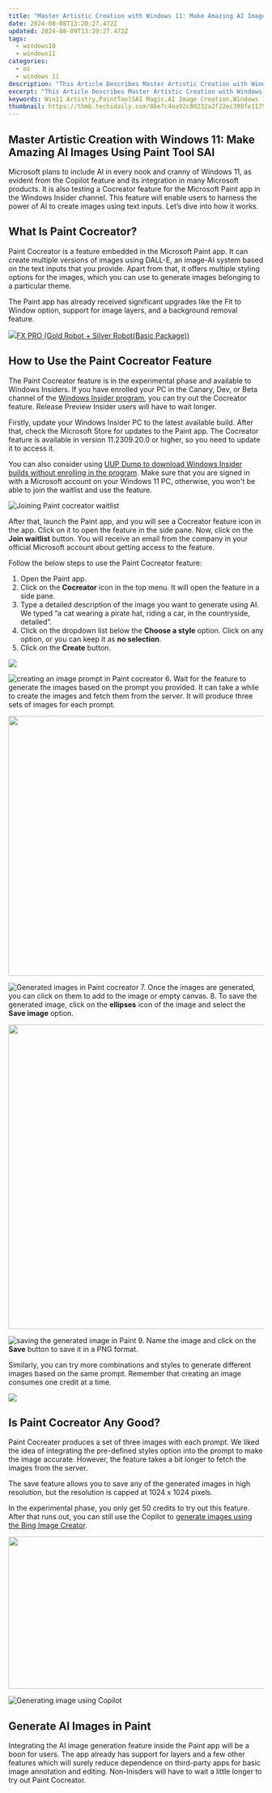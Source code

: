 ```yaml
---
title: "Master Artistic Creation with Windows 11: Make Amazing AI Images Using Paint Tool SAI"
date: 2024-08-08T13:20:27.472Z
updated: 2024-08-09T13:20:27.472Z
tags:
  - windows10
  - windows11
categories:
  - os
  - windows 11
description: "This Article Describes Master Artistic Creation with Windows 11: Make Amazing AI Images Using Paint Tool SAI"
excerpt: "This Article Describes Master Artistic Creation with Windows 11: Make Amazing AI Images Using Paint Tool SAI"
keywords: Win11 Artistry,PaintToolSAI Magic,AI Image Creation,Windows 11 Design,SaI Creative Tool,Digital Art Windows,AI Paint Artist
thumbnail: https://thmb.techidaily.com/86e7c4ea92c80232a2f22ec398fe1175bda0bfa79b5ffdb49f75954366a9ab9c.jpg
---
```


## Master Artistic Creation with Windows 11: Make Amazing AI Images Using Paint Tool SAI

 Microsoft plans to include AI in every nook and cranny of Windows 11, as evident from the Copilot feature and its integration in many Microsoft products. It is also testing a Cocreator feature for the Microsoft Paint app in the Windows Insider channel. This feature will enable users to harness the power of AI to create images using text inputs. Let’s dive into how it works.

## What Is Paint Cocreator?

 Paint Cocreator is a feature embedded in the Microsoft Paint app. It can create multiple versions of images using DALL-E, an image-AI system based on the text inputs that you provide. Apart from that, it offers multiple styling options for the images, which you can use to generate images belonging to a particular theme.

 The Paint app has already received significant upgrades like the Fit to Window option, support for image layers, and a background removal feature.

<!-- affiliate ads begin -->
<a href="https://secure.2checkout.com/order/checkout.php?PRODS=40085955&QTY=1&AFFILIATE=108875&CART=1"><img src="https://secure.avangate.com/images/merchant/f702defbc67edb455949f46babab0c18/products/2_logo9.png" border="0">FX PRO (Gold Robot + Silver Robot(Basic Package))</a>
<!-- affiliate ads end -->
## How to Use the Paint Cocreator Feature

 The Paint Cocreator feature is in the experimental phase and available to Windows Insiders. If you have enrolled your PC in the Canary, Dev, or Beta channel of the [Windows Insider program](https://www.makeuseof.com/windows-11-insider-program-join/), you can try out the Cocreator feature. Release Preview Insider users will have to wait longer.

 Firstly, update your Windows Insider PC to the latest available build. After that, check the Microsoft Store for updates to the Paint app. The Cocreator feature is available in version 11.2309.20.0 or higher, so you need to update it to access it.

 You can also consider using [UUP Dump to download Windows Insider builds without enrolling in the program](https://www.makeuseof.com/windows-11-download-insider-iso-without-insider-program/). Make sure that you are signed in with a Microsoft account on your Windows 11 PC, otherwise, you won't be able to join the waitlist and use the feature.

![Joining Paint cocreator waitlist](https://static1.makeuseofimages.com/wordpress/wp-content/uploads/2023/10/joining-paint-cocreator-waitlist.jpg)

 After that, launch the Paint app, and you will see a Cocreator feature icon in the app. Click on it to open the feature in the side pane. Now, click on the **Join waitlist** button. You will receive an email from the company in your official Microsoft account about getting access to the feature.

 Follow the below steps to use the Paint Cocreator feature:

1. Open the Paint app.
2. Click on the **Cocreator** icon in the top menu. It will open the feature in a side pane.
3. Type a detailed description of the image you want to generate using AI. We typed “a cat wearing a pirate hat, riding a car, in the countryside, detailed”.
4. Click on the dropdown list below the **Choose a style** option. Click on any option, or you can keep it as **no selection**.
5. Click on the **Create** button.  
<!-- affiliate ads begin -->
<a href="https://secure.2checkout.com/order/checkout.php?PRODS=4729320&QTY=1&AFFILIATE=108875&CART=1"><img src="https://secure.avangate.com/images/merchant/f7f07e7dab09533bc71247a5b29a7373/products/2_iDeviceMessageBox.png" border="0"></a>
<!-- affiliate ads end -->
![creating an image prompt in Paint cocreator](https://static1.makeuseofimages.com/wordpress/wp-content/uploads/2023/10/creating-an-image-prompt-in-paint-cocreator.jpg)
6. Wait for the feature to generate the images based on the prompt you provided. It can take a while to create the images and fetch them from the server. It will produce three sets of images for each prompt.  
<!-- affiliate ads begin -->
<a href="https://ephamedtechinc.pxf.io/c/5597632/2095369/26400" target="_top" id="2095369"><img src="//a.impactradius-go.com/display-ad/26400-2095369" border="0" alt="" width="1024" height="512"/></a><img height="0" width="0" src="https://imp.pxf.io/i/5597632/2095369/26400" style="position:absolute;visibility:hidden;" border="0" />
<!-- affiliate ads end -->
![Generated images in Paint cocreator](https://static1.makeuseofimages.com/wordpress/wp-content/uploads/2023/10/generated-images-in-paint-cocreator.jpg)
7. Once the images are generated, you can click on them to add to the image or empty canvas.
8. To save the generated image, click on the **ellipses** icon of the image and select the **Save image** option.  
<!-- affiliate ads begin -->
<a href="https://appsumo.8odi.net/c/5597632/2068416/7443" target="_top" id="2068416"><img src="//a.impactradius-go.com/display-ad/7443-2068416" border="0" alt="" width="1200" height="600"/></a><img height="0" width="0" src="https://appsumo.8odi.net/i/5597632/2068416/7443" style="position:absolute;visibility:hidden;" border="0" />
<!-- affiliate ads end -->
![saving the generated image in Paint](https://static1.makeuseofimages.com/wordpress/wp-content/uploads/2023/10/saving-the-generated-image-in-paint.jpg)
9. Name the image and click on the **Save** button to save it in a PNG format.

 Similarly, you can try more combinations and styles to generate different images based on the same prompt. Remember that creating an image consumes one credit at a time.

<!-- affiliate ads begin -->
<a href="https://secure.2checkout.com/order/checkout.php?PRODS=4620778&QTY=1&AFFILIATE=108875&CART=1"><img src="https://secure.avangate.com/images/merchant/07dd4d5a72f5740ef0f035f201951476/728__90banner.jpg" border="0"></a>
<!-- affiliate ads end -->
## Is Paint Cocreator Any Good?

 Paint Cocreater produces a set of three images with each prompt. We liked the idea of integrating the pre-defined styles option into the prompt to make the image accurate. However, the feature takes a bit longer to fetch the images from the server.

 The save feature allows you to save any of the generated images in high resolution, but the resolution is capped at 1024 x 1024 pixels.

 In the experimental phase, you only get 50 credits to try out this feature. After that runs out, you can still use the Copilot to [generate images using the Bing Image Creator](https://www.makeuseof.com/how-use-bing-image-creator-free/).

<!-- affiliate ads begin -->
<a href="https://25home.pxf.io/c/5597632/2090698/16836" target="_top" id="2090698"><img src="//a.impactradius-go.com/display-ad/16836-2090698" border="0" alt="" width="720" height="300"/></a>
<!-- affiliate ads end -->
![Generating image using Copilot](https://static1.makeuseofimages.com/wordpress/wp-content/uploads/2023/10/generating-image-using-copilot.jpg)

## Generate AI Images in Paint

 Integrating the AI image generation feature inside the Paint app will be a boon for users. The app already has support for layers and a few other features which will surely reduce dependence on third-party apps for basic image annotation and editing. Non-Inisders will have to wait a little longer to try out Paint Cocreator.



<ins class="adsbygoogle"
      style="display:block"
      data-ad-client="ca-pub-7571918770474297"
      data-ad-slot="8358498916"
      data-ad-format="auto"
      data-full-width-responsive="true"></ins>